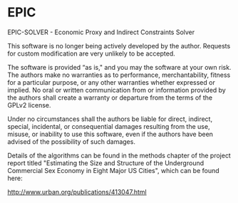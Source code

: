 EPIC
====

EPIC-SOLVER - Economic Proxy and Indirect Constraints Solver

This software is no longer being actively developed by the author.
Requests for custom modification are very unlikely to be accepted.

The software is provided “as is," and you may the software at your own risk.
The authors make no warranties as to performance, merchantability, fitness for a 
particular purpose, or any other warranties whether expressed or implied.
No oral or written communication from or information provided by the authors
shall create a warranty or departure from the terms of the GPLv2 license.

Under no circumstances shall the authors be liable for direct, indirect, 
special, incidental, or consequential damages resulting from the use, misuse, 
or inability to use this software, even if the authors have been advised of 
the possibility of such damages.

Details of the algorithms can be found in the methods chapter of the project report
titled "Estimating the Size and Structure of the Underground Commercial Sex 
Economy in Eight Major US Cities", which can be found here:

http://www.urban.org/publications/413047.html
